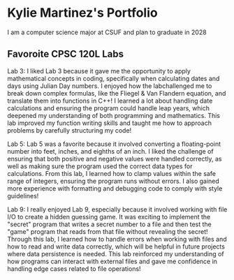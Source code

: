 
# Kylie Martinez's Portfolio

I am a computer science major at CSUF and plan to graduate in 2028

## Favoroite CPSC 120L Labs

Lab 3:
I liked Lab 3 because it gave me the opportunity to apply mathematical concepts in coding, specifically when calculating dates and days using Julian Day numbers. I enjoyed how the labchallenged me to break down complex formulas, like the Fliegel & Van Flandern equation, and translate them into functions in C++! I learned a lot about handling date calculations and ensuring the program could handle leap years, which deepened my understanding of both programming and mathematics. This lab improved my function writing skills and taught me how to approach problems by carefully structuring my code!

Lab 5: 
Lab 5 was a favorite because it involved converting a floating-point number into feet, inches, and eighths of an inch. I liked the challenge of ensuring that both positive and negative values were handled correctly, as well as making sure the program used the correct data types for calculations. From this lab, I learned how to clamp values within the safe range of integers, ensuring the program runs without errors. I also gained more experience with formatting and debugging code to comply with style guidelines!

Lab 9:
I really enjoyed Lab 9, especially because it involved working with file I/O to create a hidden guessing game. It was exciting to implement the "secret" program that writes a secret number to a file and then test the "game" program that reads from that file without revealing the secret! Through this lab, I learned how to handle errors when working with files and how to read and write data correctly, which will be helpful in future projects where data persistence is needed. This lab reinforced my understanding of how programs can interact with external files and gave me confidence in handling edge cases related to file operations!

